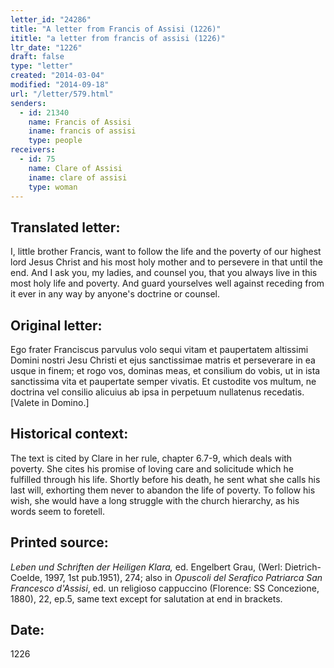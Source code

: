 ```yaml
---
letter_id: "24286"
title: "A letter from Francis of Assisi (1226)"
ititle: "a letter from francis of assisi (1226)"
ltr_date: "1226"
draft: false
type: "letter"
created: "2014-03-04"
modified: "2014-09-18"
url: "/letter/579.html"
senders:
  - id: 21340
    name: Francis of Assisi
    iname: francis of assisi
    type: people
receivers:
  - id: 75
    name: Clare of Assisi
    iname: clare of assisi
    type: woman
---
```

<h2> Translated letter:</h2>I, little brother Francis, want to follow the life and the poverty of our highest lord Jesus Christ and his most holy mother and to persevere in that until the end.  And I ask you, my ladies, and counsel you, that you always live in this most holy life and poverty.  And guard yourselves well against receding from it ever in any way by anyone's doctrine or counsel.
<h2 class="mt-4"> Original letter:</h2>Ego frater Franciscus parvulus volo sequi vitam et paupertatem altissimi Domini nostri Jesu Christi et ejus sanctissimae matris et perseverare in ea usque in finem; et rogo vos, dominas meas, et consilium do vobis, ut in ista sanctissima vita et paupertate semper vivatis.  Et custodite vos multum, ne doctrina vel consilio alicuius ab ipsa in perpetuum nullatenus recedatis.  [Valete in Domino.]
<h2 class="mt-4"> Historical context:</h2>The text is cited by Clare in her rule, chapter 6.7-9, which deals with poverty.  She cites his promise of loving care and solicitude which he fulfilled through his life.  Shortly before his death, he sent what she calls his last will, exhorting them never to abandon the life of poverty.  To follow his wish, she would have a long struggle with the church hierarchy, as his words seem to foretell.
<h2 class="mt-4"> Printed source:</h2><p><em>Leben und Schriften der Heiligen Klara,</em> ed. Engelbert Grau, (Werl: Dietrich-Coelde, 1997, 1st pub.1951), 274; also in <em>Opuscoli del Serafico Patriarca San Francesco d'Assisi</em>, ed. un religioso cappuccino (Florence: SS Concezione, 1880), 22, ep.5, same text except for salutation at end in brackets.</p><h2 class="mt-4"> Date:</h2>1226